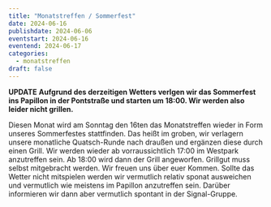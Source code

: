 ```yaml
---
title: "Monatstreffen / Sommerfest"
date: 2024-06-16
publishdate: 2024-06-06
eventstart: 2024-06-16
eventend: 2024-06-17
categories:
  - monatstreffen 
draft: false
---
```

**UPDATE**
**Aufgrund des derzeitigen Wetters verlgen wir das Sommerfest ins Papillon in der Pontstraße und starten um 18:00. Wir werden also leider nicht grillen.**

Diesen Monat wird am Sonntag den 16ten das Monatstreffen wieder in Form unseres Sommerfestes stattfinden. Das heißt im groben, wir verlagern unsere monatliche Quatsch-Runde nach draußen und ergänzen diese durch einen Grill. Wir werden wieder ab vorraussichtlich 17:00 im Westpark anzutreffen sein. Ab 18:00 wird dann der Grill angeworfen. Grillgut muss selbst mitgebracht werden. Wir freuen uns über euer Kommen.
Sollte das Wetter nicht mitspielen werden wir vermutlich relativ sponat ausweichen und vermutlich wie meistens im Papillon anzutreffen sein. Darüber informieren wir dann aber vermutlich spontant in der Signal-Gruppe.
